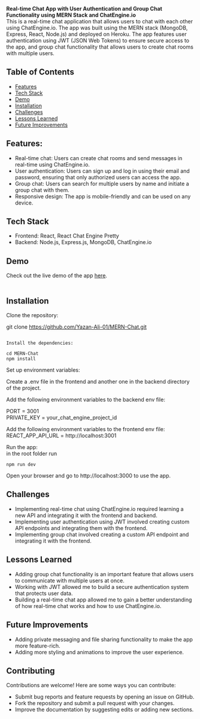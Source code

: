 **Real-time Chat App with User Authentication and Group Chat Functionality using MERN Stack and ChatEngine.io**<br>
This is a real-time chat application that allows users to chat with each other using ChatEngine.io. The app was built using the MERN stack (MongoDB, Express, React, Node.js) and deployed on Heroku. The app features user authentication using JWT (JSON Web Tokens) to ensure secure access to the app, and group chat functionality that allows users to create chat rooms with multiple users.

## Table of Contents

- [Features](#features)
- [Tech Stack](#tech-stack)
- [Demo](#demo)
- [Installation](#installation)
- [Challenges](#challenges)
- [Lessons Learned](#lessons-learned)
- [Future Improvements](#future-improvements)

## <a name="features"></a>Features:

- Real-time chat: Users can create chat rooms and send messages in real-time using ChatEngine.io.
- User authentication: Users can sign up and log in using their email and password, ensuring that only authorized users can access the app.
- Group chat: Users can search for multiple users by name and initiate a group chat with them.
- Responsive design: The app is mobile-friendly and can be used on any device.

## <a name="tech-stack"></a>Tech Stack

- Frontend: React, React Chat Engine Pretty
- Backend: Node.js, Express.js, MongoDB, ChatEngine.io

## Demo <a name="demo"></a>

Check out the live demo of the app [here](https://mern-chat-94nv52dtu-yazan-ali-01.vercel.app/).
<br><br>

## <a name="installation"></a>Installation

Clone the repository:

git clone https://github.com/Yazan-Ali-01/MERN-Chat.git

```

Install the dependencies:

cd MERN-Chat
npm install
```

Set up environment variables:

Create a .env file in the frontend and another one in the backend directory of the project.<br>

Add the following environment variables to the backend env file:

PORT = 3001<br>
PRIVATE_KEY = your_chat_engine_project_id<br>

Add the following environment variables to the frontend env file:
REACT_APP_API_URL = http://localhost:3001

Run the app:<br>
in the root folder run

```
npm run dev
```

Open your browser and go to http://localhost:3000 to use the app.

## <a name="challenges"></a>Challenges

- Implementing real-time chat using ChatEngine.io required learning a new API and integrating it with the frontend and backend.
- Implementing user authentication using JWT involved creating custom API endpoints and integrating them with the frontend.
- Implementing group chat involved creating a custom API endpoint and integrating it with the frontend.

## <a name="lessons-learned"></a>Lessons Learned

- Adding group chat functionality is an important feature that allows users to communicate with multiple users at once.
- Working with JWT allowed me to build a secure authentication system that protects user data.
- Building a real-time chat app allowed me to gain a better understanding of how real-time chat works and how to use ChatEngine.io.

## <a name="future-improvements"></a>Future Improvements

- Adding private messaging and file sharing functionality to make the app more feature-rich.
- Adding more styling and animations to improve the user experience.

## <a name="contributing"></a>Contributing

Contributions are welcome! Here are some ways you can contribute:

- Submit bug reports and feature requests by opening an issue on GitHub.<br>
- Fork the repository and submit a pull request with your changes.<br>
- Improve the documentation by suggesting edits or adding new sections.
